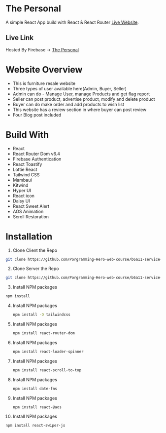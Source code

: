 # The Personal

A simple React App build with React & React Router [Live Website](https://the-personal-6a83a.web.app/).

## Live Link

Hosted By Firebase -> [The Personal](https://the-personal-6a83a.web.app/)

# Website Overview

* This is furniture resale website
* Three types of user available here(Admin, Buyer, Seller)
* Admin can do - Manage User, manage Products and get flag report
* Seller can post product, advertise product, modify and delete product
* Buyer can do make order and add products to wish list
* This website has a review section in where buyer can post review
* Four Blog post included

# Build With

* React
* React Router Dom v6.4
* Firebase Authentication
* React Toastify
* Lottie React
* Tailwind CSS
* Mambaui
* Kitwind
* Hyper UI
* React icon
* Daisy UI
* React Sweet Alert
* AOS Animation
* Scroll Restoration


# Installation


1. Clone Client the Repo
```sh
git clone https://github.com/Porgramming-Hero-web-course/b6a11-service-review-client-side-aqibanafi
```
2. Clone Server the Repo
```sh
git clone https://github.com/Porgramming-Hero-web-course/b6a11-service-review-server-side-aqibanafi
```

3.  Install NPM packages
   ```sh
   npm install
   ```
4. Install NPM packages
   ```sh
   npm install -D tailwindcss
   ```
5. Install NPM packages
   ```sh
   npm install react-router-dom
   ```
6. Install NPM packages
   ```sh
   npm install react-loader-spinner
   ```
7. Install NPM packages
   ```sh
   npm install react-scroll-to-top
   ```
8. Install NPM packages
   ```sh
   npm install date-fns
   ```
9. Install NPM packages
   ```sh
   npm install react-@aos
   ```
10. Install NPM packages
   ```sh
   npm install react-swiper-js
   ```